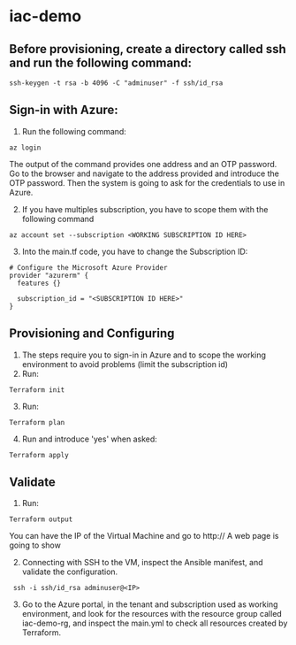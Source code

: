 # iac-demo

## Before provisioning, create a directory called ssh and run the following command:
```
ssh-keygen -t rsa -b 4096 -C "adminuser" -f ssh/id_rsa
```

## Sign-in with Azure:

1. Run the following command:
```
az login
```
The output of the command provides one address and an OTP password. Go to the browser and navigate to the address provided and introduce the OTP password. Then the system is going to ask for the credentials to use in Azure.

2. If you have multiples subscription, you have to scope them with the following command
```
az account set --subscription <WORKING SUBSCRIPTION ID HERE>
```
3. Into the main.tf code, you have to change the Subscription ID:
```
# Configure the Microsoft Azure Provider
provider "azurerm" {
  features {}

  subscription_id = "<SUBSCRIPTION ID HERE>"
}
```

## Provisioning and Configuring

1. The steps require you to sign-in in Azure and to scope the working environment to avoid problems (limit the subscription id)
2. Run:
```
Terraform init
```
3. Run:
```
Terraform plan
```
4. Run and introduce 'yes' when asked:
```
Terraform apply
```

## Validate

1. Run:
```
Terraform output
```
You can have the IP of the Virtual Machine and go to http://<IP>
A web page is going to show

2. Connecting with SSH to the VM, inspect the Ansible manifest, and validate the configuration. 
```
 ssh -i ssh/id_rsa adminuser@<IP>
```

3. Go to the Azure portal, in the tenant and subscription used as working environment, and look for the resources with the resource group called iac-demo-rg, and inspect the main.yml to check all resources created by Terraform.
